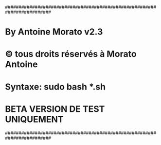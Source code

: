 #########################################################################
#																		                                    #
#																                                    		#
# 				                	By Antoine Morato	v2.3						        	#
#  	                © tous droits réservés à Morato Antoine			      	#
# 					               Syntaxe: sudo bash *.sh				    	        #
#								       BETA VERSION DE TEST UNIQUEMENT	                #
#########################################################################
